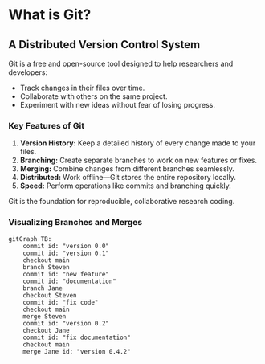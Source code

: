 # What is Git?

## A Distributed Version Control System

Git is a free and open-source tool designed to help researchers and developers:

- Track changes in their files over time.
- Collaborate with others on the same project.
- Experiment with new ideas without fear of losing progress.

### Key Features of Git

1. **Version History:** Keep a detailed history of every change made to your files.
2. **Branching:** Create separate branches to work on new features or fixes.
3. **Merging:** Combine changes from different branches seamlessly.
4. **Distributed:** Work offline—Git stores the entire repository locally.
5. **Speed:** Perform operations like commits and branching quickly.

Git is the foundation for reproducible, collaborative research coding.

### Visualizing Branches and Merges

```mermaid
gitGraph TB:
	commit id: "version 0.0"
	commit id: "version 0.1"
	checkout main
	branch Steven
	commit id: "new feature"
	commit id: "documentation"
	branch Jane
	checkout Steven
	commit id: "fix code"
	checkout main
	merge Steven
	commit id: "version 0.2"
	checkout Jane
	commit id: "fix documentation"
	checkout main
	merge Jane id: "version 0.4.2"
```